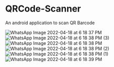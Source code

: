 # QRCode-Scanner

An android application to scan QR Barcode

![WhatsApp Image 2022-04-18 at 6 18 37 PM](https://user-images.githubusercontent.com/101108540/163813047-c29eba09-014f-4398-b7e6-008cfc57ceda.jpeg) ![WhatsApp Image 2022-04-18 at 6 18 38 PM (3)](https://user-images.githubusercontent.com/101108540/163813105-bf82d40f-c32e-4128-a147-11ed7618030c.jpeg) ![WhatsApp Image 2022-04-18 at 6 18 38 PM](https://user-images.githubusercontent.com/101108540/163813157-e24ff8c2-307d-4592-b6ee-2b295e4d08aa.jpeg) ![WhatsApp Image 2022-04-18 at 6 18 38 PM (2)](https://user-images.githubusercontent.com/101108540/163813199-d44324f6-c10c-47f0-a6e6-39b15b329113.jpeg) ![WhatsApp Image 2022-04-18 at 6 18 38 PM (1)](https://user-images.githubusercontent.com/101108540/163813218-d77d7a5d-6b3d-4eb0-8fdf-a784f30b5ca5.jpeg) ![WhatsApp Image 2022-04-18 at 6 18 39 PM](https://user-images.githubusercontent.com/101108540/163813257-f3b6212b-318a-4b4b-98cc-3d02ae3f14d4.jpeg)
